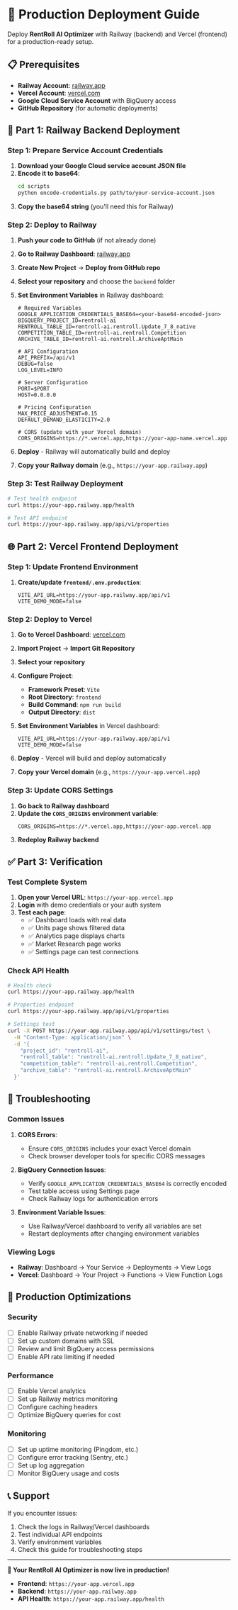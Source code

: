 # 🚀 Production Deployment Guide

Deploy **RentRoll AI Optimizer** with Railway (backend) and Vercel (frontend) for a production-ready setup.

## 📋 Prerequisites

- **Railway Account**: [railway.app](https://railway.app)
- **Vercel Account**: [vercel.com](https://vercel.com)
- **Google Cloud Service Account** with BigQuery access
- **GitHub Repository** (for automatic deployments)

## 🔧 Part 1: Railway Backend Deployment

### Step 1: Prepare Service Account Credentials

1. **Download your Google Cloud service account JSON file**
2. **Encode it to base64**:
   ```bash
   cd scripts
   python encode-credentials.py path/to/your-service-account.json
   ```
3. **Copy the base64 string** (you'll need this for Railway)

### Step 2: Deploy to Railway

1. **Push your code to GitHub** (if not already done)
2. **Go to Railway Dashboard**: [railway.app](https://railway.app)
3. **Create New Project** → **Deploy from GitHub repo**
4. **Select your repository** and choose the `backend` folder
5. **Set Environment Variables** in Railway dashboard:

   ```env
   # Required Variables
   GOOGLE_APPLICATION_CREDENTIALS_BASE64=<your-base64-encoded-json>
   BIGQUERY_PROJECT_ID=rentroll-ai
   RENTROLL_TABLE_ID=rentroll-ai.rentroll.Update_7_8_native
   COMPETITION_TABLE_ID=rentroll-ai.rentroll.Competition
   ARCHIVE_TABLE_ID=rentroll-ai.rentroll.ArchiveAptMain
   
   # API Configuration
   API_PREFIX=/api/v1
   DEBUG=false
   LOG_LEVEL=INFO
   
   # Server Configuration
   PORT=$PORT
   HOST=0.0.0.0
   
   # Pricing Configuration
   MAX_PRICE_ADJUSTMENT=0.15
   DEFAULT_DEMAND_ELASTICITY=2.0
   
   # CORS (update with your Vercel domain)
   CORS_ORIGINS=https://*.vercel.app,https://your-app-name.vercel.app
   ```

6. **Deploy** - Railway will automatically build and deploy
7. **Copy your Railway domain** (e.g., `https://your-app.railway.app`)

### Step 3: Test Railway Deployment

```bash
# Test health endpoint
curl https://your-app.railway.app/health

# Test API endpoint
curl https://your-app.railway.app/api/v1/properties
```

## 🌐 Part 2: Vercel Frontend Deployment

### Step 1: Update Frontend Environment

1. **Create/update `frontend/.env.production`**:
   ```env
   VITE_API_URL=https://your-app.railway.app/api/v1
   VITE_DEMO_MODE=false
   ```

### Step 2: Deploy to Vercel

1. **Go to Vercel Dashboard**: [vercel.com](https://vercel.com)
2. **Import Project** → **Import Git Repository**
3. **Select your repository**
4. **Configure Project**:
   - **Framework Preset**: `Vite`
   - **Root Directory**: `frontend`
   - **Build Command**: `npm run build`
   - **Output Directory**: `dist`

5. **Set Environment Variables** in Vercel dashboard:
   ```env
   VITE_API_URL=https://your-app.railway.app/api/v1
   VITE_DEMO_MODE=false
   ```

6. **Deploy** - Vercel will build and deploy automatically
7. **Copy your Vercel domain** (e.g., `https://your-app.vercel.app`)

### Step 3: Update CORS Settings

1. **Go back to Railway dashboard**
2. **Update the `CORS_ORIGINS` environment variable**:
   ```env
   CORS_ORIGINS=https://*.vercel.app,https://your-app.vercel.app
   ```
3. **Redeploy Railway backend**

## ✅ Part 3: Verification

### Test Complete System

1. **Open your Vercel URL**: `https://your-app.vercel.app`
2. **Login** with demo credentials or your auth system
3. **Test each page**:
   - ✅ Dashboard loads with real data
   - ✅ Units page shows filtered data
   - ✅ Analytics page displays charts
   - ✅ Market Research page works
   - ✅ Settings page can test connections

### Check API Health

```bash
# Health check
curl https://your-app.railway.app/health

# Properties endpoint
curl https://your-app.railway.app/api/v1/properties

# Settings test
curl -X POST https://your-app.railway.app/api/v1/settings/test \
  -H "Content-Type: application/json" \
  -d '{
    "project_id": "rentroll-ai",
    "rentroll_table": "rentroll-ai.rentroll.Update_7_8_native",
    "competition_table": "rentroll-ai.rentroll.Competition",
    "archive_table": "rentroll-ai.rentroll.ArchiveAptMain"
  }'
```

## 🔧 Troubleshooting

### Common Issues

1. **CORS Errors**:
   - Ensure `CORS_ORIGINS` includes your exact Vercel domain
   - Check browser developer tools for specific CORS messages

2. **BigQuery Connection Issues**:
   - Verify `GOOGLE_APPLICATION_CREDENTIALS_BASE64` is correctly encoded
   - Test table access using Settings page
   - Check Railway logs for authentication errors

3. **Environment Variable Issues**:
   - Use Railway/Vercel dashboard to verify all variables are set
   - Restart deployments after changing environment variables

### Viewing Logs

- **Railway**: Dashboard → Your Service → Deployments → View Logs
- **Vercel**: Dashboard → Your Project → Functions → View Function Logs

## 🚀 Production Optimizations

### Security
- [ ] Enable Railway private networking if needed
- [ ] Set up custom domains with SSL
- [ ] Review and limit BigQuery access permissions
- [ ] Enable API rate limiting if needed

### Performance
- [ ] Enable Vercel analytics
- [ ] Set up Railway metrics monitoring
- [ ] Configure caching headers
- [ ] Optimize BigQuery queries for cost

### Monitoring
- [ ] Set up uptime monitoring (Pingdom, etc.)
- [ ] Configure error tracking (Sentry, etc.)
- [ ] Set up log aggregation
- [ ] Monitor BigQuery usage and costs

## 📞 Support

If you encounter issues:
1. Check the logs in Railway/Vercel dashboards
2. Test individual API endpoints
3. Verify environment variables
4. Check this guide for troubleshooting steps

---

**🎉 Your RentRoll AI Optimizer is now live in production!**

- **Frontend**: `https://your-app.vercel.app`
- **Backend**: `https://your-app.railway.app`
- **API Health**: `https://your-app.railway.app/health` 